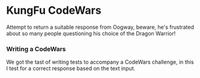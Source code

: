 # KungFu CodeWars

Attempt to return a suitable response from Oogway, beware, he's frustrated about so many people questioning his choice of the Dragon Warrior!

### Writing a CodeWars

We got the tast of writing tests to accompany a CodeWars challenge, in this I test for a correct response based on the text input.
